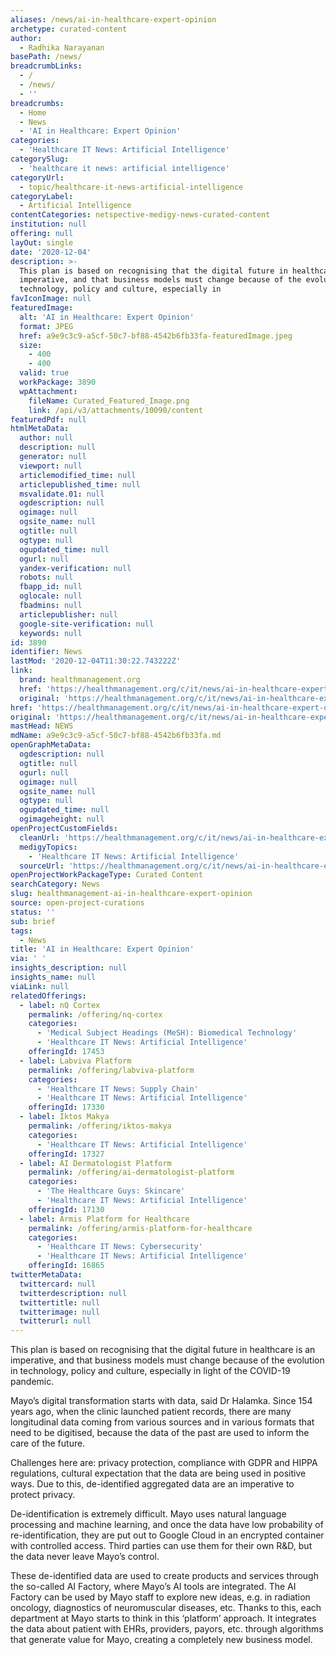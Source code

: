 ```yaml
---
aliases: /news/ai-in-healthcare-expert-opinion
archetype: curated-content
author:
  - Radhika Narayanan
basePath: /news/
breadcrumbLinks:
  - /
  - /news/
  - ''
breadcrumbs:
  - Home
  - News
  - 'AI in Healthcare: Expert Opinion'
categories:
  - 'Healthcare IT News: Artificial Intelligence'
categorySlug:
  - 'healthcare it news: artificial intelligence'
categoryUrl:
  - topic/healthcare-it-news-artificial-intelligence
categoryLabel:
  - Artificial Intelligence
contentCategories: netspective-medigy-news-curated-content
institution: null
offering: null
layOut: single
date: '2020-12-04'
description: >-
  This plan is based on recognising that the digital future in healthcare is an
  imperative, and that business models must change because of the evolution in
  technology, policy and culture, especially in
favIconImage: null
featuredImage:
  alt: 'AI in Healthcare: Expert Opinion'
  format: JPEG
  href: a9e9c3c9-a5cf-50c7-bf88-4542b6fb33fa-featuredImage.jpeg
  size:
    - 400
    - 400
  valid: true
  workPackage: 3890
  wpAttachment:
    fileName: Curated_Featured_Image.png
    link: /api/v3/attachments/10090/content
featuredPdf: null
htmlMetaData:
  author: null
  description: null
  generator: null
  viewport: null
  articlemodified_time: null
  articlepublished_time: null
  msvalidate.01: null
  ogdescription: null
  ogimage: null
  ogsite_name: null
  ogtitle: null
  ogtype: null
  ogupdated_time: null
  ogurl: null
  yandex-verification: null
  robots: null
  fbapp_id: null
  oglocale: null
  fbadmins: null
  articlepublisher: null
  google-site-verification: null
  keywords: null
id: 3890
identifier: News
lastMod: '2020-12-04T11:30:22.743222Z'
link:
  brand: healthmanagement.org
  href: 'https://healthmanagement.org/c/it/news/ai-in-healthcare-expert-opinion'
  original: 'https://healthmanagement.org/c/it/news/ai-in-healthcare-expert-opinion'
href: 'https://healthmanagement.org/c/it/news/ai-in-healthcare-expert-opinion'
original: 'https://healthmanagement.org/c/it/news/ai-in-healthcare-expert-opinion'
mastHead: NEWS
mdName: a9e9c3c9-a5cf-50c7-bf88-4542b6fb33fa.md
openGraphMetaData:
  ogdescription: null
  ogtitle: null
  ogurl: null
  ogimage: null
  ogsite_name: null
  ogtype: null
  ogupdated_time: null
  ogimageheight: null
openProjectCustomFields:
  cleanUrl: 'https://healthmanagement.org/c/it/news/ai-in-healthcare-expert-opinion'
  medigyTopics:
    - 'Healthcare IT News: Artificial Intelligence'
  sourceUrl: 'https://healthmanagement.org/c/it/news/ai-in-healthcare-expert-opinion'
openProjectWorkPackageType: Curated Content
searchCategory: News
slug: healthmanagement-ai-in-healthcare-expert-opinion
source: open-project-curations
status: ''
sub: brief
tags:
  - News
title: 'AI in Healthcare: Expert Opinion'
via: ' '
insights_description: null
insights_name: null
viaLink: null
relatedOfferings:
  - label: nQ Cortex
    permalink: /offering/nq-cortex
    categories:
      - 'Medical Subject Headings (MeSH): Biomedical Technology'
      - 'Healthcare IT News: Artificial Intelligence'
    offeringId: 17453
  - label: Labviva Platform
    permalink: /offering/labviva-platform
    categories:
      - 'Healthcare IT News: Supply Chain'
      - 'Healthcare IT News: Artificial Intelligence'
    offeringId: 17330
  - label: Iktos Makya
    permalink: /offering/iktos-makya
    categories:
      - 'Healthcare IT News: Artificial Intelligence'
    offeringId: 17327
  - label: AI Dermatologist Platform
    permalink: /offering/ai-dermatologist-platform
    categories:
      - 'The Healthcare Guys: Skincare'
      - 'Healthcare IT News: Artificial Intelligence'
    offeringId: 17130
  - label: Armis Platform for Healthcare
    permalink: /offering/armis-platform-for-healthcare
    categories:
      - 'Healthcare IT News: Cybersecurity'
      - 'Healthcare IT News: Artificial Intelligence'
    offeringId: 16865
twitterMetaData:
  twittercard: null
  twitterdescription: null
  twittertitle: null
  twitterimage: null
  twitterurl: null
---
```

<p>This plan is based on recognising that the digital future in healthcare is an imperative, and that business models must change because of the evolution in technology, policy and culture, especially in light of the COVID-19 pandemic.</p><p>Mayo’s digital transformation starts with data, said Dr Halamka. Since 154 years ago, when the clinic launched patient records, there are many longitudinal data coming from various sources and in various formats that need to be digitised, because the data of the past are used to inform the care of the future.</p><p>Challenges here are: privacy protection, compliance with GDPR and HIPPA regulations, cultural expectation that the data are being used in positive ways. Due to this, de-identified aggregated data are an imperative to protect privacy.</p><p>De-identification is extremely difficult. Mayo uses natural language processing and machine learning, and once the data have low probability of re-identification, they are put out to Google Cloud in an encrypted container with controlled access. Third parties can use them for their own R&amp;D, but the data never leave Mayo’s control.</p><p>These de-identified data are used to create products and services through the so-called AI Factory, where Mayo’s AI tools are integrated. The AI Factory can be used by Mayo staff to explore new ideas, e.g. in radiation oncology, diagnostics of neuromuscular diseases, etc. Thanks to this, each department at Mayo starts to think in this ‘platform’ approach. It integrates the data about patient with EHRs, providers, payors, etc. through algorithms that generate value for Mayo, creating a completely new business model.</p>